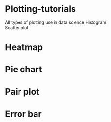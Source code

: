 # Plotting-tutorials
All types of plotting use in data science
 Histogram<br>
 Scatter plot
# Heatmap
# Pie chart
# Pair plot
# Error bar
